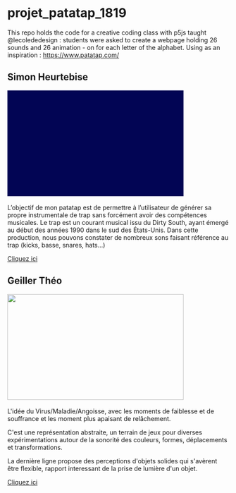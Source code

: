 
# projet_patatap_1819
This repo holds the code for a creative coding class with p5js taught @lecolededesign : students were asked to create a webpage holding 26 sounds and 26 animation - on for each letter of the alphabet. Using as an inspiration : https://www.patatap.com/

## Simon Heurtebise

<img src="Heurtebise_Simon/patatap.gif" width="400" height="240" />

L’objectif de mon patatap est de permettre à l’utilisateur de générer sa propre instrumentale de trap sans forcément avoir des compétences musicales. Le trap est un courant musical issu du Dirty South, ayant émergé au début des années 1990 dans le sud des États-Unis. Dans cette production, nous pouvons constater de nombreux sons faisant référence au trap (kicks, basse, snares, hats...)

[Cliquez ici](https://ateliernum.github.io/projet_patatap_1819/Heurtebise_Simon/index.html)


## Geiller Théo

<img src="Geiller_Th2o/patatap.gif" width="400" height="240" />

L'idée du Virus/Maladie/Angoisse, avec les moments de faiblesse et de souffrance et les moment plus apaisant de relâchement.

C'est une représentation abstraite, un terrain de jeux pour diverses expérimentations autour de la sonorité des couleurs, formes, déplacements et transformations.

La dernière ligne propose des perceptions d'objets solides qui s'avèrent être flexible, rapport interessant de la prise de lumière d'un objet.


[Cliquez ici](https://ateliernum.github.io/projet_patatap_1819/Geiller_Th2o/index.html)

